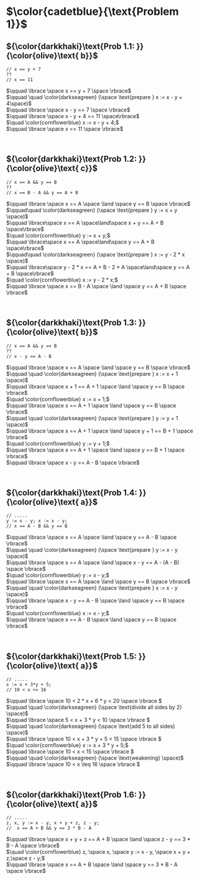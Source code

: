 # $\color{cadetblue}{\text{Problem 1}}$

## ${\color{darkkhaki}\text{Prob 1.1: }}{\color{olive}\text{ b}}$

```dafny
// x == y + 7  
??
// x == 11  
```

$\qquad \lbrace \space x == y + 7 \space \rbrace$  
$\qquad \quad \color{darkseagreen} (\space \text{prepare } x := x - y + 4\space)$  
$\qquad \lbrace \space x - y == 7 \space \rbrace$  
$\qquad \lbrace \space x - y + 4 == 11 \space\rbrace$  
$\quad \color{cornflowerblue} x := x - y + 4;$  
$\qquad \lbrace \space x == 11 \space \rbrace$  

&nbsp;

## ${\color{darkkhaki}\text{Prob 1.2: }}{\color{olive}\text{ c}}$

```dafny
// x == A && y == B 
??
// x == B - A && y == A + B 
```

$\qquad \lbrace \space x == A \space \land \space y == B \space \rbrace$  
$\qquad\quad \color{darkseagreen} (\space \text{prepare } y := x + y \space)$  
$\qquad \lbrace\space x == A \space\land\space x + y == A + B \space\rbrace$  
$\quad \color{cornflowerblue} y := x + y;$  
$\qquad \lbrace\space x == A \space\land\space y == A + B \space\rbrace$  
$\qquad\quad \color{darkseagreen} (\space \text{prepare } x := y - 2 * x \space)$  
$\qquad \lbrace\space y - 2 * x == A + B - 2 * A \space\land\space y == A + B \space\rbrace$  
$\quad \color{cornflowerblue} x := y - 2 * x;$  
$\qquad \lbrace \space x == B - A \space \land \space y == A + B \space \rbrace$  

&nbsp;

## ${\color{darkkhaki}\text{Prob 1.3: }}{\color{olive}\text{ b}}$

```dafny
// x == A && y == B 
??
// x - y == A - B 
```

$\qquad \lbrace \space x == A \space \land \space y == B \space \rbrace$  
$\qquad \quad \color{darkseagreen} (\space \text{prepare } x := x + 1 \space)$  
$\qquad \lbrace \space x + 1 == A + 1 \space \land \space y == B \space \rbrace$  
$\quad \color{cornflowerblue} x := x + 1;$  
$\qquad \lbrace \space x == A + 1 \space \land \space y == B \space \rbrace$  
$\qquad \quad \color{darkseagreen} (\space \text{prepare } y := y + 1 \space)$  
$\qquad \lbrace \space x == A + 1 \space \land \space y + 1 == B + 1 \space \rbrace$  
$\quad \color{cornflowerblue} y := y + 1;$  
$\qquad \lbrace \space x == A + 1 \space \land \space y == B + 1 \space \rbrace$  
$\qquad \lbrace \space x - y == A - B \space \rbrace$  

&nbsp;

## ${\color{darkkhaki}\text{Prob 1.4: }}{\color{olive}\text{ a}}$

```dafny
// .....
y := x - y; x := x - y;
// x == A - B && y == B
```

$\qquad \lbrace \space x == A \space \land \space y == A - B \space \rbrace$  
$\qquad \quad \color{darkseagreen} (\space \text{prepare } y := x - y \space)$  
$\qquad \lbrace \space x == A \space \land \space x - y == A - (A - B) \space \rbrace$  
$\quad \color{cornflowerblue} y := x - y;$  
$\qquad \lbrace \space x == A \space \land \space y == B \space \rbrace$  
$\qquad \quad \color{darkseagreen} (\space \text{prepare } x := x - y \space)$  
$\qquad \lbrace \space x - y == A - B \space \land \space  y == B \space \rbrace$  
$\quad \color{cornflowerblue} x := x - y;$  
$\qquad \lbrace \space x == A - B \space \land \space y == B \space \rbrace$  

&nbsp;

## ${\color{darkkhaki}\text{Prob 1.5: }}{\color{olive}\text{ a}}$

```dafny
// .....
x := x + 3*y + 5;
// 10 < x <= 16
```

$\qquad \lbrace \space 10 < 2 * x + 6 * y < 20 \space \rbrace $  
$\qquad \quad \color{darkseagreen} (\space \text{divide all sides by 2} \space)$  
$\qquad \lbrace \space 5 < x + 3 * y < 10 \space \rbrace $  
$\qquad \quad \color{darkseagreen} (\space \text{add 5 to all sides} \space)$  
$\qquad \lbrace \space 10 < x + 3 * y + 5 < 15 \space \rbrace $  
$\quad \color{cornflowerblue} x := x + 3 * y + 5;$  
$\qquad \lbrace \space 10 < x < 15 \space \rbrace $  
$\qquad \quad \color{darkseagreen} (\space \text{weakening} \space)$  
$\qquad \lbrace \space 10 < x \leq 16 \space \rbrace $  

&nbsp;

## ${\color{darkkhaki}\text{Prob 1.6: }}{\color{olive}\text{ a}}$

```dafny
// .....
z, x, y := x - y, x + y + z, z - y; 
//  x == A + B && y == 3 * B - A
```

$\qquad \lbrace \space  x + y + z == A + B \space \land \space z - y == 3 * B - A \space \rbrace$  
$\quad \color{cornflowerblue} z, \space x, \space y := x - y, \space x + y + z,\space z - y;$  
$\qquad \lbrace \space x == A + B \space \land \space y == 3 * B - A \space \rbrace$  

